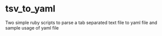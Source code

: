 tsv_to_yaml
===========

Two simple ruby scripts to parse a tab separated text file to yaml file and sample usage of yaml file
